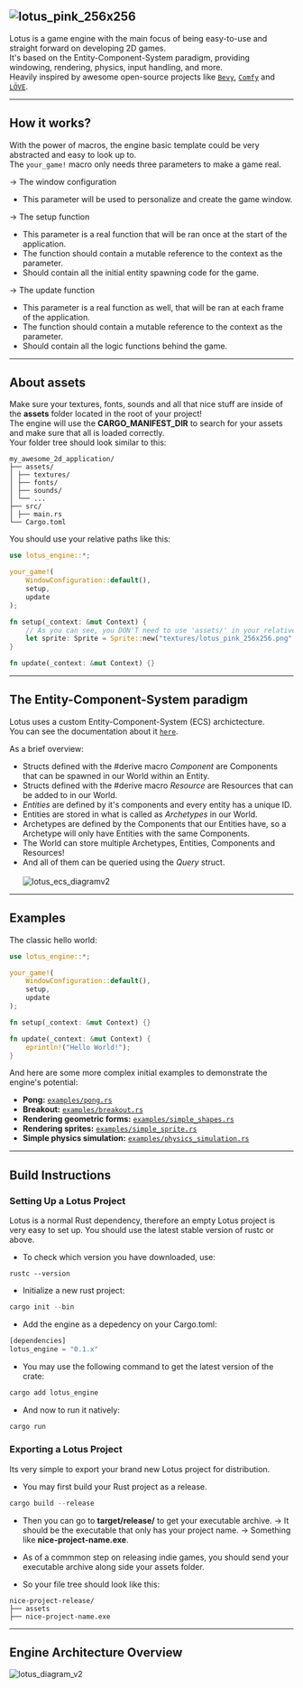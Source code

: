 ![lotus_pink_256x256](https://github.com/user-attachments/assets/e7bbd3cf-cef3-44dd-8125-cddf0f53bab8)
--------------

Lotus is a game engine with the main focus of being easy-to-use and straight forward on developing 2D games.  
It's based on the Entity-Component-System paradigm, providing windowing, rendering, physics, input handling, and more.<br>
Heavily inspired by awesome open-source projects like [`Bevy`](https://github.com/bevyengine/bevy), [`Comfy`](https://github.com/darthdeus/comfy) and [`LÖVE`](https://github.com/love2d/love).

----------------

## How it works?

With the power of macros, the engine basic template could be very abstracted and easy to look up to.<br>
The `your_game!` macro only needs three parameters to make a game real.

-> The window configuration
- This parameter will be used to personalize and create the game window.

-> The setup function
- This parameter is a real function that will be ran once at the start of the application.
- The function should contain a mutable reference to the context as the parameter.
- Should contain all the initial entity spawning code for the game.

-> The update function
- This parameter is a real function as well, that will be ran at each frame of the application.
- The function should contain a mutable reference to the context as the parameter.
- Should contain all the logic functions behind the game.

----------------

## About assets

Make sure your textures, fonts, sounds and all that nice stuff are inside of the **assets** folder located in the root of your project!<br>
The engine will use the **CARGO_MANIFEST_DIR** to search for your assets and make sure that all is loaded correctly.<br>
Your folder tree should look similar to this:<br>

```shell
my_awesome_2d_application/
├── assets/
│ ├── textures/
│ ├── fonts/
│ ├── sounds/
│ └── ...
├── src/
│ ├── main.rs
└── Cargo.toml
```

You should use your relative paths like this:

```rust
use lotus_engine::*;

your_game!(
    WindowConfiguration::default(),
    setup,
    update
);

fn setup(_context: &mut Context) {
    // As you can see, you DON'T need to use 'assets/' in your relative path.
    let sprite: Sprite = Sprite::new("textures/lotus_pink_256x256.png".to_string());
}

fn update(_context: &mut Context) {}
```

----------------

## The Entity-Component-System paradigm

Lotus uses a custom Entity-Component-System (ECS) archictecture.<br>
You can see the documentation about it [`here`](https://docs.rs/lotus_engine/0.1.4/lotus_engine/core/ecs/index.html).<br>

As a brief overview:

- Structs defined with the #derive macro *Component* are Components that can be spawned in our World within an Entity.
- Structs defined with the #derive macro *Resource* are Resources that can be added to in our World.
- *Entities* are defined by it's components and every entity has a unique ID.
- Entities are stored in what is called as *Archetypes* in our World.
- Archetypes are defined by the Components that our Entities have, so a Archetype will only have Entities with the same Components.
- The World can store multiple Archetypes, Entities, Components and Resources!
- And all of them can be queried using the *Query* struct.
<br><br>
![lotus_ecs_diagramv2](https://github.com/user-attachments/assets/e92130c7-26fb-4747-a1da-fdafe3a7fc70)

----------------

## Examples

The classic hello world:

```rust
use lotus_engine::*;

your_game!(
    WindowConfiguration::default(),
    setup,
    update
);

fn setup(_context: &mut Context) {}

fn update(_context: &mut Context) {
    eprintln!("Hello World!");
}
```

And here are some more complex initial examples to demonstrate the engine's potential:

- **Pong:** [`examples/pong.rs`](https://github.com/zenialexandre/lotus/blob/main/examples/pong.rs)
- **Breakout:** [`examples/breakout.rs`](https://github.com/zenialexandre/lotus/blob/main/examples/breakout.rs)
- **Rendering geometric forms:** [`examples/simple_shapes.rs`](https://github.com/zenialexandre/lotus/blob/main/examples/simple_shapes.rs)
- **Rendering sprites:** [`examples/simple_sprite.rs`](https://github.com/zenialexandre/lotus/blob/main/examples/simple_sprite.rs)
- **Simple physics simulation:** [`examples/physics_simulation.rs`](https://github.com/zenialexandre/lotus/blob/main/examples/physics_simulation.rs)

----------------

## Build Instructions
### Setting Up a Lotus Project

Lotus is a normal Rust dependency, therefore an empty Lotus project is very easy to set up.
You should use the latest stable version of rustc or above.

- To check which version you have downloaded, use:
```shell
rustc --version
```

- Initialize a new rust project:
```rust
cargo init --bin
```

- Add the engine as a depedency on your Cargo.toml:
```rust
[dependencies]
lotus_engine = "0.1.x"
```

- You may use the following command to get the latest version of the crate:
```rust
cargo add lotus_engine
```

- And now to run it natively:
```rust
cargo run
```

### Exporting a Lotus Project

Its very simple to export your brand new Lotus project for distribution.

- You may first build your Rust project as a release.
```rust
cargo build --release
```

- Then you can go to **target/release/** to get your executable archive.
-> It should be the executable that only has your project name.
-> Something like **nice-project-name.exe**.

- As of a commmon step on releasing indie games, you should send your executable archive along side your assets folder.

- So your file tree should look like this:

```shell
nice-project-release/
├── assets
├── nice-project-name.exe
```

----------------

## Engine Architecture Overview
![lotus_diagram_v2](https://github.com/user-attachments/assets/64f94220-1c37-422d-b699-54ba6c648ccc)
